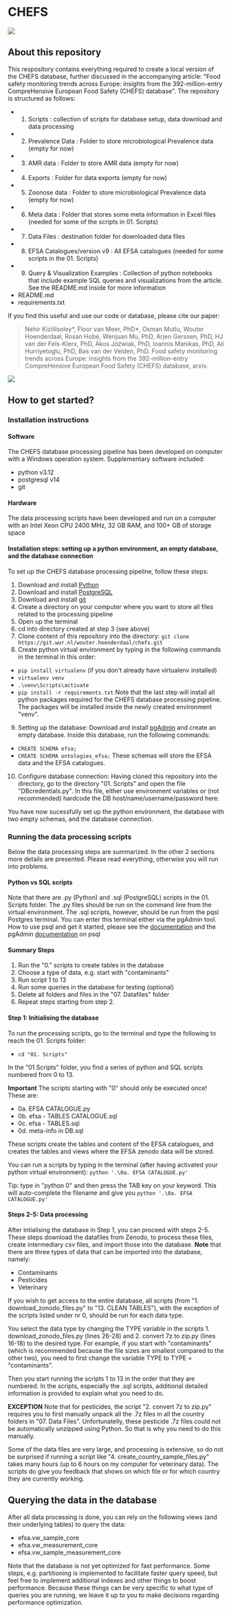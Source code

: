 # CHEFS

![](chefs_welcome.png)

## About this repository

This respository contains everything required to create a local version of the CHEFS database, further discussed in the accompanying article: "Food safety monitoring trends across Europe: insights from the 392-million-entry CompreHensive European Food Safety (CHEFS) database". The repository is structured as follows:

-   01. Scripts : collection of scripts for database setup, data download and data processing
-   02. Prevalence Data : Folder to store microbiological Prevalence data (empty for now) 
-   03. AMR data : Folder to store AMR data (empty for now)
-   04. Exports : Folder for data exports (empty for now)
-   05. Zoonose data : Folder to store microbiological Prevalence data (empty for now) 
-   06. Meta data : Folder that stores some meta information in Excel files (needed for some of the scripts in 01. Scripts)
-   07. Data Files : destination folder for downloaded data files
-   08. EFSA Catalogues/version v9 : All EFSA catalogues (needed for some scripts in the 01. Scripts)
-   09. Query & Visualization Examples : Collection of python notebooks that include example SQL queries and visualizations from the article. See the README.md inside for more information
-   README.md
-   requirements.txt 

If you find this useful and use our code or database, please cite our paper:
>Nehir Kizililsoley*, Floor van Meer, PhD*, Osman Mutlu, Wouter Hoenderdaal, Rosan Hobé, Wenjuan Mu, PhD, Arjen Gerssen, PhD, HJ van der Fels-Klerx, PhD, Ákos Jóźwiak, PhD, Ioannis Manikas, PhD, Ali Hurriyetoglu, PhD, Bas van der Velden, PhD. Food safety monitoring trends across Europe: insights from the 392-million-entry CompreHensive European Food Safety (CHEFS) database, arxiv.

![](CHEFS_paper_Fig1.png)

## How to get started?

### Installation instructions

#### Software
The CHEFS database processing pipeline has been developed on computer with a Windows operation system. Supplementary software included:
- python v3.12
- postgresql v14
- git

#### Hardware
The data processing scripts have been developed and run on a computer with an Intel Xeon CPU 2400 MHz, 32 GB RAM, and 100+ GB of storage space

#### Installation steps: setting up a python environment, an empty database, and the database connection
To set up the CHEFS database processing pipeline, follow these steps:
1. Download and install [Python](https://www.python.org/downloads/)
2. Download and install [PostgreSQL](https://www.postgresql.org/download/)
3. Download and install [git](https://git-scm.com/downloads)
4. Create a directory on your computer where you want to store all files related to the processing pipeline
5. Open up the terminal
6. cd into directory created at step 3 (see above)
7. Clone content of this repository into the directory: `git clone https://git.wur.nl/wouter.hoenderdaal/chefs.git`
8. Create python virtual environment by typing in the following commands in the terminal in this order:
- `pip install virtualenv` (if you don't already have virtualenv installed)
- `virtualenv venv`
- `.\venv\Scripts\activate`
- `pip install -r requirements.txt`
Note that the last step will install all python packages required for the CHEFS database processing pipeline. The packages will be installed inside the newly created environment "venv".
9. Setting up the database: Download and install [pgAdmin](https://www.pgadmin.org/download/) and create an empty database. Inside this database, run the following commands:
- `CREATE SCHEMA efsa;`
- `CREATE SCHEMA ontologies_efsa;`
These schemas will store the EFSA data and the EFSA catalogues.
10. Configure database connection: Having cloned this repository into the directory, go to the directory "01. Scripts" and open the file "DBcredentials.py". In this file, either use environment variables or (not recommended) hardcode the DB host/name/username/password here.

You have now sucessfully set up the python environment, the database with two empty schemas, and the database connection.


### Running the data processing scripts
Below the data processing steps are summarized. In the other 2 sections more details are presented. Please read everything, otherwise you will run into problems.

#### Python vs SQL scripts
Note that there are .py (Python) and .sql (PostgreSQL) scripts in the 01. Scripts folder. The .py files should be run on the command line from the virtual environment. The .sql scripts, however, should be run from the pqsl Postgres terminal. You can enter this terminal either via the pgAdmin tool. How to use psql and get it started, please see the [documentation](https://www.postgresql.org/docs/current/app-psql.html) and the pgAdmin [documentation](https://www.pgadmin.org/docs/pgadmin4/development/psql_tool.html) on psql

#### Summary Steps
1. Run the "0." scripts to create tables in the database
2. Choose a type of data, e.g. start with "contaminants"
3. Run script 1 to 13
4. Run some queries in the database for testing (optional)
5. Delete all folders and files in the "07. Datafiles" folder
6. Repeat steps starting from step 2.

#### Step 1: Initialising the database
To run the processing scripts, go to the terminal and type the following to reach the 01. Scripts folder:
- `cd "01. Scripts"`

In the "01 Scripts" folder, you find a series of python and SQL scripts numbered from 0 to 13.

**Important** The scripts starting with "0" should only be executed once! These are:

- 0a. EFSA CATALOGUE.py
- 0b. efsa - TABLES CATALOGUE.sql
- 0c. efsa - TABLES.sql
- 0d. meta-info in DB.sql

These scripts create the tables and content of the EFSA catalogues, and creates the tables and views where the EFSA zenodo data will be stored.

You can run a scripts by typing in the terminal (after having activated your python virtual environment): `python '.\0a. EFSA CATALOGUE.py'`

Tip: type in "python 0" and then press the TAB key on your keyword. This will auto-complete the filename and give you `python '.\0a. EFSA CATALOGUE.py'`

#### Steps 2-5: Data processing 
After intialising the database in Step 1, you can proceed with steps 2-5. These steps download the datafiles from Zenodo, to process these files, create intermediary csv files, and import those into the database.
**Note** that there are three types of data that can be imported into the database, namely:
- Contaminants
- Pesticides
- Veterinary

If you wish to get access to the entire database, all scripts (from "1. download_zonodo_files.py" to "13. CLEAN TABLES"), with the exception of the scripts listed under nr 0, should be run for each data type.

You select the data type by changing the TYPE variable in the scripts 1. download_zonodo_files.py (lines 26-28) and 2. convert 7z to zip.py (lines 16-18) to the desired type.
For example, if you start with "contaminants" (which is recommended because the file sizes are smallest compared to the other two), you need to first change the variable TYPE to TYPE = "contaminants". 

Then you start running the scripts 1 to 13 in the order that they are numbered.
In the scripts, especially the .sql scripts, additional detailed information is provided to explain what you need to do.

**EXCEPTION** Note that for pesticides, the script "2. convert 7z to zip.py" requires you to first manually unpack all the .7z files in all the country folders in "07. Data Files". Unfortunatelly, these pesticide .7z files could not be automatically unzipped using Python. So that is why you need to do this manually.


Some of the data files are very large, and processing is extensive, so do not be surprised if running a script like "4. create_country_sample_files.py" takes many hours (up to 6 hours on my computer for veterinary data).
The scripts do give you feedback that shows on which file or for which country they are currently working.


## Querying the data in the database
After all data processing is done, you can rely on the following views (and their underlying tables) to query the data:
- efsa.vw_sample_core
- efsa.vw_measurement_core
- efsa.vw_sample_measurement_core

Note that the database is not yet optimized for fast performance. Some steps, e.g. partitioning is implemented to facilitate faster query speed, but feel free to implement additional indexes and other things to boost performance. Because these things can be very specific to what type of queries you are running, we leave it up to you to make decisions regarding performance optimization.
